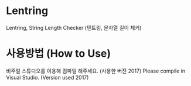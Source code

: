 # Lentring
Lentring, String Length Checker (텐트링, 문자열 길이 체커)

# 사용방법 (How to Use)
비주얼 스튜디오를 이용해 컴파일 해주세요. (사용한 버전 2017)
Please compile in Visual Studio. (Version used 2017)
